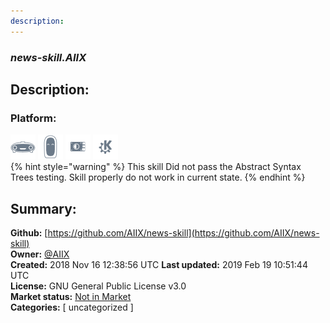 ```yaml
---
description: 
---
```


### _news-skill.AIIX_  
## Description:  
  
  
### Platform:  
 ![Mark I](../.gitbook/assets/mark-1-icon.png)  ![Mark II](../.gitbook/assets/mark-2-icon.png)  ![Picroft](../.gitbook/assets/picroft-icon.png)  ![plasmoid](../.gitbook/assets/kde.png)   
{% hint style="warning" %}
This skill Did not pass the Abstract Syntax Trees testing. Skill properly do not work in current state.
{% endhint %}
  
## Summary:  
**Github:** [https://github.com/AIIX/news-skill](https://github.com/AIIX/news-skill)  
**Owner:** [@AIIX](https://github.com/AIIX)  
**Created:** 2018 Nov 16 12:38:56 UTC  **Last updated:** 2019 Feb 19 10:51:44 UTC  
**License:** GNU General Public License v3.0  
**Market status:** [Not in Market](https://market.mycroft.ai/skill/)  
**Categories:** [ uncategorized ]   
